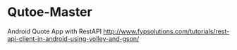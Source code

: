 # Qutoe-Master
Android Quote App with RestAPI
http://www.fypsolutions.com/tutorials/rest-api-client-in-android-using-volley-and-gson/

